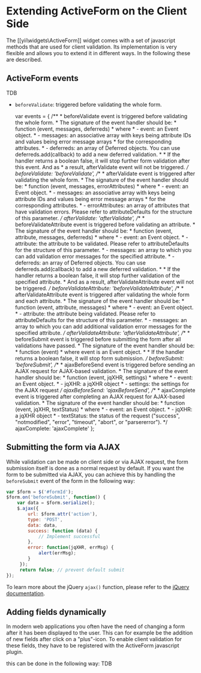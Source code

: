 Extending ActiveForm on the Client Side
=======================================

The [[yii\widgets\ActiveForm]] widget comes with a set of javascript methods that are used for client validation.
Its implementation is very flexible and allows you to extend it in different ways.
In the following these are described.

ActiveForm events
-----------------

TDB

- `beforeValidate`: triggered before validating the whole form.

    var events = {
        /**
         * beforeValidate event is triggered before validating the whole form.
         * The signature of the event handler should be:
         *     function (event, messages, deferreds)
         * where
         *  - event: an Event object.
         *  - messages: an associative array with keys being attribute IDs and values being error message arrays
         *    for the corresponding attributes.
         *  - deferreds: an array of Deferred objects. You can use deferreds.add(callback) to add a new deferred validation.
         *
         * If the handler returns a boolean false, it will stop further form validation after this event. And as
         * a result, afterValidate event will not be triggered.
         */
        beforeValidate: 'beforeValidate',
        /**
         * afterValidate event is triggered after validating the whole form.
         * The signature of the event handler should be:
         *     function (event, messages, errorAttributes)
         * where
         *  - event: an Event object.
         *  - messages: an associative array with keys being attribute IDs and values being error message arrays
         *    for the corresponding attributes.
         *  - errorAttributes: an array of attributes that have validation errors. Please refer to attributeDefaults for the structure of this parameter.
         */
        afterValidate: 'afterValidate',
        /**
         * beforeValidateAttribute event is triggered before validating an attribute.
         * The signature of the event handler should be:
         *     function (event, attribute, messages, deferreds)
         * where
         *  - event: an Event object.
         *  - attribute: the attribute to be validated. Please refer to attributeDefaults for the structure of this parameter.
         *  - messages: an array to which you can add validation error messages for the specified attribute.
         *  - deferreds: an array of Deferred objects. You can use deferreds.add(callback) to add a new deferred validation.
         *
         * If the handler returns a boolean false, it will stop further validation of the specified attribute.
         * And as a result, afterValidateAttribute event will not be triggered.
         */
        beforeValidateAttribute: 'beforeValidateAttribute',
        /**
         * afterValidateAttribute event is triggered after validating the whole form and each attribute.
         * The signature of the event handler should be:
         *     function (event, attribute, messages)
         * where
         *  - event: an Event object.
         *  - attribute: the attribute being validated. Please refer to attributeDefaults for the structure of this parameter.
         *  - messages: an array to which you can add additional validation error messages for the specified attribute.
         */
        afterValidateAttribute: 'afterValidateAttribute',
        /**
         * beforeSubmit event is triggered before submitting the form after all validations have passed.
         * The signature of the event handler should be:
         *     function (event)
         * where event is an Event object.
         *
         * If the handler returns a boolean false, it will stop form submission.
         */
        beforeSubmit: 'beforeSubmit',
        /**
         * ajaxBeforeSend event is triggered before sending an AJAX request for AJAX-based validation.
         * The signature of the event handler should be:
         *     function (event, jqXHR, settings)
         * where
         *  - event: an Event object.
         *  - jqXHR: a jqXHR object
         *  - settings: the settings for the AJAX request
         */
        ajaxBeforeSend: 'ajaxBeforeSend',
        /**
         * ajaxComplete event is triggered after completing an AJAX request for AJAX-based validation.
         * The signature of the event handler should be:
         *     function (event, jqXHR, textStatus)
         * where
         *  - event: an Event object.
         *  - jqXHR: a jqXHR object
         *  - textStatus: the status of the request ("success", "notmodified", "error", "timeout", "abort", or "parsererror").
         */
        ajaxComplete: 'ajaxComplete'
    };


Submitting the form via AJAX
----------------------------

While validation can be made on client side or via AJAX request, the form submission itself is done
as a normal request by default. If you want the form to be submitted via AJAX, you can achieve this
by handling the `beforeSubmit` event of the form in the following way:

```javascript
var $form = $('#formId');
$form.on('beforeSubmit', function() {
    var data = $form.serialize();
    $.ajax({
        url: $form.attr('action'),
        type: 'POST',
        data: data,
        success: function (data) {
            // Implement successful
        },
        error: function(jqXHR, errMsg) {
            alert(errMsg);
        }
     });
     return false; // prevent default submit
});
```

To learn more about the jQuery `ajax()` function, please refer to the [jQuery documentation](https://api.jquery.com/jQuery.ajax/).


Adding fields dynamically
-------------------------

In modern web applications you often have the need of changing a form after it has been displayed to the user.
This can for example be the addition of new fields after click on a "plus"-icon.
To enable client validation for these fields, they have to be registered with the ActiveForm javascript plugin.
 
this can be done in the following way: TDB